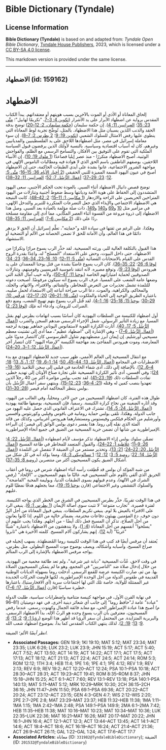 # Bible Dictionary (Tyndale)

## License Information

**Bible Dictionary (Tyndale)** is based on and adapted from: _Tyndale Open Bible Dictionary_, [Tyndale House Publishers](https://tyndaleopenresources.com/), 2023, which is licensed under a [CC BY-SA 4.0 license](https://creativecommons.org/licenses/by-sa/4.0/legalcode.en).

This markdown version is provided under the same license.



--------------------------------

## الاضطهاد (id: 159162)

الاضطهاد
========

إلحاق المعاناة أو الأذى أو الموت بالآخرين بسبب هويتهم أو معتقداتهم. يبدأ الكتاب المقدس برواية عن اضطهاد الأبرار على يد الأشرار ([تكوين 4: 3–7](https://ref.ly/Gen4:3-Gen4:7)، "تكريمًا لهابيل"؛ [متَّى 23: 35](https://ref.ly/Matt23:35)؛ [العبرانيين 11: 4](https://ref.ly/Heb11:4)). إن حكمة سليمان ([حكمة سليمان، 2: 12–20](https://ref.ly/Wis2:12-Wis2:20)) توضح بدقة الحقد والذنب اللذين يسببان مثل هذا الاضطهاد. بالمثل، تُوضِّح تجربة لوط المعاناة التي ينطوي عليها رفض الامتثال للسلوك الشعبي ([تكوين 19: 9](https://ref.ly/Gen19:9)؛ [2 بطرس 2: 7–8](https://ref.ly/2Pet2:7-2Pet2:8)). إن سوء معاملة إسرائيل في مصر، مثل اضطهادها اللاحق على يد الفلسطينيين والمديانيين وغيرهم، كان له أسباب اقتصادية وسياسية. بالنسبة لأولئك الذين يرفضون قبول السياسة الملكية التي تقوم على التوفيق بين الأفكار، والتسامح الرسمي مع الظلم، والفواحش الوثنية، أصبح الاضطهاد متكررًا \- منذ عصر إيليا فصاعدًا ([1 ملوك 19: 10](https://ref.ly/1Kgs19:10)). إن الأنبياء اللاحقين، بوصفهم الناطقين باسم الحق الذي لا هوادة فيه ومطالبات الناموس الإلهي في مواجهة الشرور الاجتماعية، عانوا بشدة على أيدي الطبقات الحاكمة، حتى إن الاضطهاد أصبح في عيون اليهود السمة المميزة للنبي الحقيقي ([2 أخبار الأيام 36: 15–16](https://ref.ly/2Chr36:15-2Chr36:16)؛ [متَّى 5: 12](https://ref.ly/Matt5:12)؛ [23: 29–37](https://ref.ly/Matt23:29-Matt23:37)؛ [أعمال الرُّسُل 7: 52](https://ref.ly/Acts7:52)؛ [العبرانيين 11: 32–38](https://ref.ly/Heb11:32-Heb11:38)).

توضح قصص دانيال الاضطهاد أثناء السبي. بالعودة تحت الحكم الأجنبي، سعى اليهود المتشددون إلى الحفاظ على هوية الأمة وديانتها وسط ضغوط أجنبية وتنازلات من اليهود المتراخين الحريصين على الراحة والازدهار ([1 مكابيين 1: 11–15](https://ref.ly/1Macc1:11-1Macc1:15)؛ [2: 42–48](https://ref.ly/1Macc2:42-1Macc2:48)). كانت النتيجة هي الاضطهاد الاجتماعي والإيذاء الذي جعل التضرعات المتكررة للتبرير والتدخل الإلهي، في مزامير مثل [10](https://ref.ly/Ps10:1-Ps10:18) و[69](https://ref.ly/Ps69:1-Ps69:36) و[140](https://ref.ly/Ps140:1-Ps140:13) و[149](https://ref.ly/Ps149:1-Ps149:9)، ذات صلة مؤلمة بالعبادة بعد السبي. وصل هذا الاضطهاد إلى ذروة مروعة من القسوة أثناء العصر المكَّابي، مما أدى إلى مقاومة مسلحة ردًا على ذلك ([2 مكابيين 6–7](https://ref.ly/2Macc6:1-2Macc7:42)؛ [العبرانيين 11: 35–38](https://ref.ly/Heb11:35-Heb11:38)).

وهكذا، على الرغم من ثقتها في سيادة الله و"حمايته"، تعلَّم إسرائيل أن الحق لا يزدهر دائمًا في هذا العالم، وأن الأمانة للحق لا تضمن الحصانة من الألم أو التضحية أو الاستشهاد.

هذا القبول بالتكلفة العالية للبر، ورثته المسيحية. لقد حذَّر الرب يسوع مرارًا وتكرارًا من الاضطهاد، حتى داخل البيوت، وحض على الاستعداد "المسلح" له، واعِدًا بقدرة الروح القدس على القيام بالامتحانات القضائية ([متَّى 5: 11–12](https://ref.ly/Matt5:11-Matt5:12)؛ [10: 16–23، 34–36](https://ref.ly/Matt10:16-Matt10:23)؛ [23: 34](https://ref.ly/Matt23:34)؛ [لوقا 6: 26](https://ref.ly/Luke6:26)؛ [22: 35–36](https://ref.ly/Luke22:35-Luke22:36)). كان الرب يسوع غاضبًا بشدة من قتل يوحنا المعمدان على يد هيرودس ([لوقا 23: 9](https://ref.ly/Luke23:9))، وتوقع مصيره. لأنه انتقد ناموسية الفريسيين وقوميتهم، وتنازلات الصدوقيين لحماية امتيازاتهم الخاصة ([يوحنا 11: 47–50](https://ref.ly/John11:47-John11:50))، ولأنه خيب آمال الجُند التي وضعها عامة الشعب على المسيا، عرف الرب يسوع أنه سيكون مرفوضًا. أصبحت دعوته للتلمذة تشمل تحذيرات من التعرض للمخاطر، والشتائم، والافتراء، والاتهام، والجلد، والمحاكم، والكراهية، والموت. دعا الرب صراحة أتباعه إلى الاستعداد لحمل صليبه، باعتباره الطريق الوحيد إلى الحياة والملكوت ([متَّى 16: 21–26](https://ref.ly/Matt16:21-Matt16:26)؛ [20: 17–22](https://ref.ly/Matt20:17-Matt20:22)؛ [مَرقُس 10: 29–30](https://ref.ly/Mark10:29-Mark10:30)؛ [يوحنا 15: 18–25](https://ref.ly/John15:18-John15:25)؛ [16: 1–4](https://ref.ly/John16:1-John16:4)). لقد قُتل الرب يسوع بتهم تهييج الشعب، ومنع دفع الضرائب للرومان، وادعاء أنه مَلِك ([لوقا 23: 2](https://ref.ly/Luke23:2)).

أول اضطهاد للكنيسة من السلطات اليهودية كان أساسًا بسبب اتهامات بطرس لهم بقتل المسيا. مع زيادة التأثير الرسولي، شمل الإجراء الرسمي ضدهم السجن والضرب ([أعمال الرُّسُل 5: 17، 40](https://ref.ly/Acts5:17)). أثارت الكرازة القوية لاستفانوس اليوناني جماهير يهودية لرجمه ([أعمال الرُّسُل 6–7](https://ref.ly/Acts6:1-Acts7:60)) \- وهي الإشارة إلى "اضطهاد عظيم"، مما أدى إلى تشتيت معظم مسيحيي أورشليم. إن إيمان أبرز مضطهديهم شاول الطرسوسي كان ًاانتصار مدويًا على المعارضة، وموت هيرودس المفاجئ بعد مهاجمة الكنيسة "لإرضاء اليهود" كان انتصار آخر ([أعمال الرُّسُل 12: 1–3، 20–24](https://ref.ly/Acts12:1-Acts12:3)).

مع انتقال المسيحية إلى العالم الأممي، ظهر سبب جديد للاضطهاد اليهودي مع بدء الاضطرابات في المجامع ([أعمال الرُّسُل 13: 44–45، 50](https://ref.ly/Acts13:44-Acts13:45)؛ [14: 1–6، 19](https://ref.ly/Acts14:1-Acts14:6)؛ [17: 1، 5، 13](https://ref.ly/Acts17:1)؛ [18: 4–6، 12](https://ref.ly/Acts18:4-Acts18:6)). بالإضافة إلى ذلك، أدى شفاء الخادمة في فيلبي إلى سجن التلاميذ ([16: 19–24](https://ref.ly/Acts16:19-Acts16:24))؛ وفي أفسس، أدى تأثير الكرازة المسيحية على تجارة صناع الأوثان إلى تهديد خطير، تفادت السلطات ذلك ([19: 23–41](https://ref.ly/Acts19:23-Acts19:41)). لقد تجنب بولس مؤامرة أكثر من 40 رجلاً الذين تعهدوا بنصب كمين له وقتله ([21: 4–36](https://ref.ly/Acts21:4-Acts21:36)؛ [23: 12–15](https://ref.ly/Acts23:12-Acts23:15)). وينتهي سفر أعمال الرُّسُل بأن بولس ينتظر المحاكمة أمام قيصر ([28: 30–31](https://ref.ly/Acts28:30-Acts28:31)).

طوال هذه الفترة، كان اضطهاد المسيحيين من حين لآخر، ومحلياً، وفي الغالب من اليهود، وقد أثاره الضغينة من نجاح كرازة الكنيسة. رسمياً، فإن المسيحية، بوصفها طائفة يهودية ([أعمال الرُّسُل 24: 5، 14](https://ref.ly/Acts24:5))، تشترك في الاعتراف القانوني الذي حصل عليه اليهود من جانب الدولة. وهكذا، تلقى بولس حماية رومانية في بافوس وفيلبي وكورنثوس وأفسس وأورشليم من الحكام فيلكس وفيستوس ومستشارهما هيرودس أغريباس، وكذلك من قائد المئة الذي نقله إلى روما. هذا يفسر دعوى بولس الواثق إلى قيصر؛ إن البراءة الإمبراطورية من شأنها أن تضمن حرية المسيحية من الضيق في جميع أنحاء الإمبراطورية.

تضمَّن سلوك بولس إزاء الاضطهاد تذكر مؤسف لأيام اضطهاده ([أعمال الرُّسُل 22: 4](https://ref.ly/Acts22:4)؛ [26: 9–11](https://ref.ly/Acts26:9-Acts26:11)؛ [غلاطية 1: 22–24](https://ref.ly/Gal1:22-Gal1:24))، والقبول المتعمد للمخاطر في طاعة المسيح ([أعمال الرُّسُل 20: 22–24](https://ref.ly/Acts20:22-Acts20:24)؛ [21: 13](https://ref.ly/Acts21:13))، وتحذير مستمر من أن الضيقة لا تنفصل عن التلمذة ([أعمال الرُّسُل 14: 22](https://ref.ly/Acts14:22)؛ [رومية 5: 3](https://ref.ly/Rom5:3)؛ [12: 12](https://ref.ly/Rom12:12)؛ [1 تسالونيكي 3: 4](https://ref.ly/1Thess3:4))، ومما يؤكد أنه في كل شكل من أشكال الضيق يكون المسيحيون أكثر من منتصرين ([رومية 8: 35–37](https://ref.ly/Rom8:35-Rom8:37)).

من شبه المؤكد أن بولس قد قُطِعَت رأسه أثناء اضطهاد شرس في روما في أعقاب الحريق الذي ألقي باللوم على المسيحيين فيه. غالبًا ما يتهم المسيحيون بـ "الإلحاد" (رفض الشرك في الآلهة)، وعدم قبولهم بسوى الطبقات الدنيا، وبوليمة المحبة "الفاضحة"، والسلوك التقشفي وغير الاجتماعي (قارن [يوحنا 15: 19](https://ref.ly/John15:19))، مما يجعلهم هدفًا نمطيًا للوم عليهم.

في هذا الوقت تقريبًا، حذَّر بطرس المسيحيين في الشرق من الخطر الذي يواجه الكنيسة. لفترة قصيرة، "تجارب متنوعة" لا تثبت سوى أصالة الإيمان ([1 بطرس 1: 6](https://ref.ly/1Pet1:6)). ينبغي الرد على الافتراء بالعيش بلا لوم. ينبغي تكريم السلطات. ينبغي قبول المعاناة من أجل البِرِّ دون خوف. دع المؤمنين يهيئون دفاعات محترمة، بضمائر خالية من اللوم. إذا كانوا يعانون من أجل الصلاح، تذكر أن المسيح فعل ذلك أيضًا \- من أجلهم. وهكذا يجب عليهم أن "يسلحوا" أنفسهم من أجل المعاناة ([4: 1](https://ref.ly/1Pet4:1))، ولا يندهشون من الاضطهاد باعتباره "شيئًا غريبًا" (آية [12](https://ref.ly/1Pet4:12)). إنهم يشاركون آلام المسيح. كلمته الأخيرة هي "ثابروا"

يُعتقد أن مرقس أيضًا قد كتب في هذا الوقت لكنيسة روما المُضطهَدَة. يسهب إنجيله في صراع المسيح، وأسبابه وأشكاله، ويصف بوضوح موت المسيح البطولي. مثل بطرس، يواجه مرقس الاضطهاد بالإشارة إلى الرب المتألم.

في وقت لاحق، عُدَّت المسيحية "ديانة غير شرعية"، ولم تعد طائفة محمية من اليهودية، من خلال إدخال صلاة ضد "الناصريين" في المجمع، وهو ما لم يتمكن المسيحيون الصلاة بها. من ثم، صارت الكنيسة عرضة للقمع الرسمي. أدخلت روما بسهولة الديانات الوطنية القديمة في طقوس الدولة من أجل الوحدة الإمبراطورية، لكنها قاومت الحركات الجديدة غير الممتثلة للولاية، خاصة تلك التي لها اجتماعات سرية (أي الافخارستيا)، باعتبارها خطيرة سياسيًا (قارن [أعمال الرُّسُل 17: 6–7](https://ref.ly/Acts17:6-Acts17:7)).

في نهاية القرن الأول، في مواجهة كنيسة متنامية واضطرابات سياسية، طلبت الدولة "عبادة" عامة لـ"حافظ روما" إلى جانب أي شعائر دينية أخرى. في عهد دوميتيان (81–96 م) أصبح هذا عبادة الإمبراطور الحي، مع معابد فائقة الجمال وكهنوت رسمي. عندما رفض المسيحيون، معترفين بأن الرب يسوع وحده هو الربّ الإله، بدأ الاضطهاد الرسمي، والبربرية المتزايدة. من المحتمل أن سفر الرؤيا قد أظهر هذا الوضع ([رؤيا 1: 9](https://ref.ly/Rev1:9)؛ [2: 13](https://ref.ly/Rev2:13)؛ [6: 9](https://ref.ly/Rev6:9)؛ [13](https://ref.ly/Rev13:1-Rev13:18)؛ [19: 2](https://ref.ly/Rev19:2)). لذلك ينتهي الكتاب المقدس كما بدأ، بموضوع اضطهاد شعب الله.

*انظر أيضًا* الألم؛ الضيقة.

* **Associated Passages:** GEN 19:9; 1KI 19:10; MAT 5:12; MAT 23:34; MAT 23:35; LUK 6:26; LUK 23:2; LUK 23:9; JHN 15:19; ACT 5:17; ACT 5:40; ACT 7:52; ACT 13:50; ACT 14:19; ACT 14:22; ACT 17:1; ACT 17:5; ACT 17:13; ACT 18:12; ACT 21:13; ACT 22:4; ACT 24:5; ACT 24:14; ROM 5:3; ROM 12:12; 1TH 3:4; HEB 11:4; 1PE 1:6; 1PE 4:1; 1PE 4:12; REV 1:9; REV 2:13; REV 6:9; REV 19:2; ACT 12:20–ACT 12:24; PSA 10:1–PSA 10:18; ACT 28:30–ACT 28:31; ACT 19:23–ACT 19:41; ROM 8:35–ROM 8:37; JHN 15:18–JHN 15:25; ACT 6:1–ACT 7:60; REV 13:1–REV 13:18; PSA 140:1–PSA 140:13; MAT 5:11–MAT 5:12; MRK 10:29–MRK 10:30; 2CH 36:15–2CH 36:16; JHN 11:47–JHN 11:50; PSA 69:1–PSA 69:36; ACT 20:22–ACT 20:24; ACT 23:12–ACT 23:15; GEN 4:3–GEN 4:7; WIS 2:12–WIS 2:20; 2PE 2:7–2PE 2:8; MAT 23:29–MAT 23:37; HEB 11:32–HEB 11:38; 1MA 1:11–1MA 1:15; 1MA 2:42–1MA 2:48; PSA 149:1–PSA 149:9; 2MA 6:1–2MA 7:42; HEB 11:35–HEB 11:38; MAT 10:16–MAT 10:23; MAT 10:34–MAT 10:36; LUK 22:35–LUK 22:36; MAT 16:21–MAT 16:26; MAT 20:17–MAT 20:22; JHN 16:1–JHN 16:4; ACT 12:1–ACT 12:3; ACT 13:44–ACT 13:45; ACT 14:1–ACT 14:6; ACT 18:4–ACT 18:6; ACT 16:19–ACT 16:24; ACT 21:4–ACT 21:36; ACT 26:9–ACT 26:11; GAL 1:22–GAL 1:24; ACT 17:6–ACT 17:7
* **Associated Articles:** معاناة (ID: `331982@TyndaleBibleDictionary`); الضيقة (ID: `201532@TyndaleBibleDictionary`)

